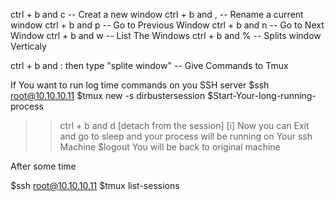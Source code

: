 ctrl + b and c 	--	Creat a new window
ctrl + b and ,	--	Rename a current window
ctrl + b and p  --	Go to Previous Window
ctrl + b and n	--	Go to Next Window
ctrl + b and w  --	List The Windows
ctrl + b and %  --	Splits window Verticaly




ctrl + b and : then type "splite window"  -- 	Give Commands to Tmux



If You want to run log time commands on you SSH server 
$ssh root@10.10.10.11 
$tmux new -s dirbustersession
$Start-Your-long-running-process
>>ctrl + b and d [detach from the session]
[i] Now you can Exit and go to sleep and your process will be running on Your ssh Machine
$logout
> You will be back to original machine

After some time 

$ssh root@10.10.10.11 
$tmux list-sessions
